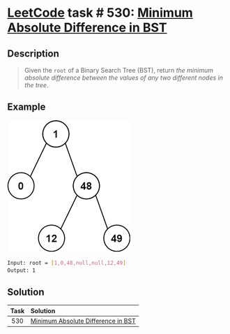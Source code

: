 # [LeetCode][leetcode] task # 530: [Minimum Absolute Difference in BST][task]

Description
-----------

> Given the `root` of a Binary Search Tree (BST),
> return _the minimum absolute difference between the values of any two different nodes in the tree_.

 Example
-------

![tree.png](image/tree.png)

```sh
Input: root = [1,0,48,null,null,12,49]
Output: 1
```

Solution
--------

| Task | Solution                                       |
|:----:|:-----------------------------------------------|
| 530  | [Minimum Absolute Difference in BST][solution] |


[leetcode]: <http://leetcode.com/>
[task]: <https://leetcode.com/problems/minimum-absolute-difference-in-bst/>
[solution]: <https://github.com/wellaxis/witalis-jkit/blob/main/module/tasks/src/main/java/com/witalis/jkit/tasks/core/task/leetcode/h6/p530/option/Practice.java>
